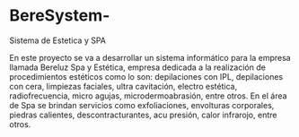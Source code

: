 # BereSystem-
Sistema de Estetica y SPA

En este proyecto se va a desarrollar un sistema informático para la empresa llamada Bereluz Spa y Estética, empresa dedicada a la realización de procedimientos estéticos como lo son: depilaciones con IPL, depilaciones con cera,  limpiezas faciales, ultra cavitación, electro estética, radiofrecuencia, micro agujas, microdermoabrasión, entre otros.
En el área de Spa se brindan servicios como exfoliaciones, envolturas corporales, piedras calientes, descontracturantes, acu presión, calor infrarojo, entre otros.

